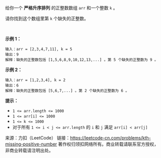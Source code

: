 给你一个 **严格升序排列** 的正整数数组 ```arr``` 和一个整数 ```k``` 。

请你找到这个数组里第 ```k``` 个缺失的正整数。

 

**示例 1：**
```
输入：arr = [2,3,4,7,11], k = 5
输出：9
解释：缺失的正整数包括 [1,5,6,8,9,10,12,13,...] 。第 5 个缺失的正整数为 9 。
```
**示例 2：**
```
输入：arr = [1,2,3,4], k = 2
输出：6
解释：缺失的正整数包括 [5,6,7,...] 。第 2 个缺失的正整数为 6 。
```

**提示：**

* ```1 <= arr.length <= 1000```
* ```1 <= arr[i] <= 1000```
* ```1 <= k <= 1000```
* 对于所有 ```1 <= i < j <= arr.length``` 的 ```i``` 和 ```j``` 满足 ```arr[i] < arr[j]```

来源：力扣（LeetCode）
链接：https://leetcode-cn.com/problems/kth-missing-positive-number
著作权归领扣网络所有。商业转载请联系官方授权，非商业转载请注明出处。
